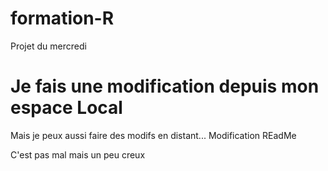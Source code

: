 # formation-R
Projet du mercredi
# Je fais une modification depuis mon espace Local
Mais je peux aussi faire des modifs en distant... Modification REadMe

C'est pas mal mais un peu creux
